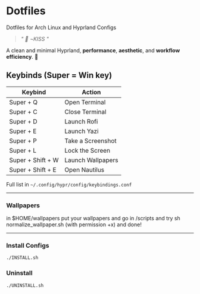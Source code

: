 # Dotfiles
Dotfiles for Arch Linux and Hyprland Configs
> _"  󰣇 ¬KISS   "_

A clean and minimal Hyprland, **performance**, **aesthetic**, and **workflow efficiency**. 🫩


## Keybinds (Super = Win key)

| Keybind           | Action                |
| -------------     | --------------------- |
| Super + Q         | Open Terminal         |
| Super + C         | Close Terminal        |
| Super + D         | Launch Rofi           |
| Super + E         | Launch Yazi           |
| Super + P         | Take a Screenshot     |
| Super + L         | Lock the Screen       |
| Super + Shift + W | Launch Wallpapers     |
| Super + Shift + E | Open Nautilus         |

Full list in `~/.config/hypr/config/keybindings.conf`

---

### Wallpapers

in $HOME/wallpapers put your wallpapers and go in /scripts and try sh normalize_wallpaper.sh (with permission +x) and done!

---
### Install Configs

```bash
./INSTALL.sh
```

### Uninstall

```bash
./UNINSTALL.sh
```
